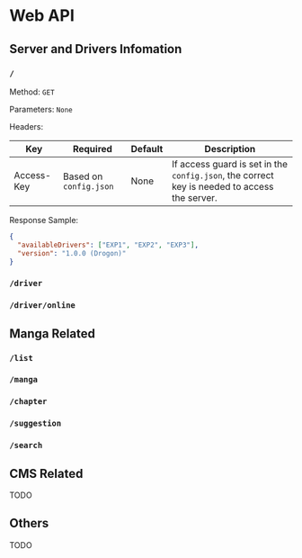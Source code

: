 # Web API

## Server and Drivers Infomation

### `/`

Method: `GET`

Parameters: `None`

Headers:

| Key        | Required               | Default | Description                                                                                  |
| ---------- | ---------------------- | ------- | -------------------------------------------------------------------------------------------- |
| Access-Key | Based on `config.json` | None    | If access guard is set in the `config.json`, the correct key is needed to access the server. |

Response Sample:

```json
{
  "availableDrivers": ["EXP1", "EXP2", "EXP3"],
  "version": "1.0.0 (Drogon)"
}
```


### `/driver`

### `/driver/online`

## Manga Related

### `/list`

### `/manga`

### `/chapter`

### `/suggestion`

### `/search`

## CMS Related

TODO

## Others

TODO
